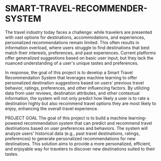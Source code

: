 # SMART-TRAVEL-RECOMMENDER-SYSTEM
The travel industry today faces a challenge: while travelers are presented with vast options for destinations, accommodations, and experiences, personalized recommendations remain limited. This often results in information overload, where users struggle to find destinations that best match their interests, preferences, and past experiences. Current platforms offer generalized suggestions based on basic user input, but they lack the nuanced understanding of a user's unique tastes and preferences.

In response, the goal of this project is to develop a Smart Travel Recommendation System that leverages machine learning to offer personalized destination suggestions based on users' previous travel behavior, ratings, preferences, and other influencing factors. By utilizing data from user reviews, destination attributes, and other contextual information, the system will not only predict how likely a user is to rate a destination highly but also recommend travel options they are most likely to enjoy, enhancing the overall travel experience.

PROJECT GOAL
The goal of this project is to build a machine learning-powered recommendation system that can predict and recommend travel destinations based on user preferences and behaviors. The system will analyze users’ historical data (e.g., past travel destinations, ratings, preferences) to generate personalized recommendations for new destinations. This solution aims to provide a more personalized, efficient, and enjoyable way for travelers to discover new destinations suited to their tastes.
